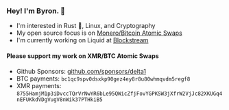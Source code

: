 ### Hey! I'm Byron. 👋 

- I'm interested in Rust :crab:, Linux, and Cryptography
- My open source focus is on [Monero/Bitcoin Atomic Swaps](https://github.com/comit-network/xmr-btc-swap)
- I'm currently working on Liquid at [Blockstream](https://github.com/blockstream) 

#### Please support my work on XMR/BTC Atomic Swaps

- Github Sponsors: [github.com/sponsors/delta1](https://github.com/sponsors/delta1)
- BTC payments: `bc1qc9spv0dsxkp90gez4ey8r8u80whmqvdm5regf8`
- XMR payments: `8755HamjM1p3iDvccTQrVrNwYR6bLe95QWicZfjFovYGPKSW3jXfrW2VjJc82XKUGq4nEFUKkdVDgVugV8nWik37PTHkiB5`
